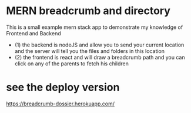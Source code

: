 # MERN breadcrumb and directory 

This is a small example mern stack app to demonstrate my knowledge of Frontend and Backend

  - (1) the backend is nodeJS and allow you to send your current location and the server will tell you the files and folders in this location
  - (2) the frontend is react and will draw a breadcrumb path and you can click on any of the parents to fetch his children


# see the deploy version

https://breadcrumb-dossier.herokuapp.com/
